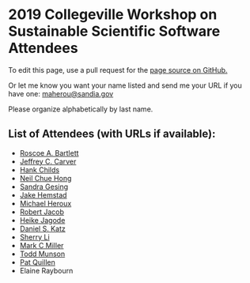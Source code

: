 # 2019 Collegeville Workshop on Sustainable Scientific Software Attendees

To edit this page, use a pull request for the [page source on GitHub.](https://github.com/Collegeville/CW3S19/edit/master/Attendees.md)

Or let me know you want your name listed and send me your URL if you have one: <maherou@sandia.gov>

Please organize alphabetically by last name.

## List of Attendees (with URLs if available):

- [Roscoe A. Bartlett](https://bartlettroscoe.github.io/)
- [Jeffrey C. Carver](http://carver.cs.ua.edu)
- [Hank Childs](http://cdux.cs.uoregon.edu/childs.html)
- [Neil Chue Hong](https://www.software.ac.uk/about/staff/person/neil-chue-hong)
- [Sandra Gesing](http://sandra-gesing.com/)
- [Jake Hemstad](https://www.linkedin.com/in/jacobhemstad/)
- [Michael Heroux](https://maherou.github.io)
- [Robert Jacob](https://www.mcs.anl.gov/~jacob/)
- [Heike Jagode](http://icl.utk.edu/~jagode)
- [Daniel S. Katz](https://danielskatz.org)
- [Sherry Li](https://crd.lbl.gov/departments/applied-mathematics/scalable-solvers/members/staff-members/xiaoye-li/)
- [Mark C Miller](https://github.com/markcmiller86)
- [Todd Munson](http://www.mcs.anl.gov/~tmunson)
- [Pat Quillen](https://www.linkedin.com/in/patquillen/)
- Elaine Raybourn
